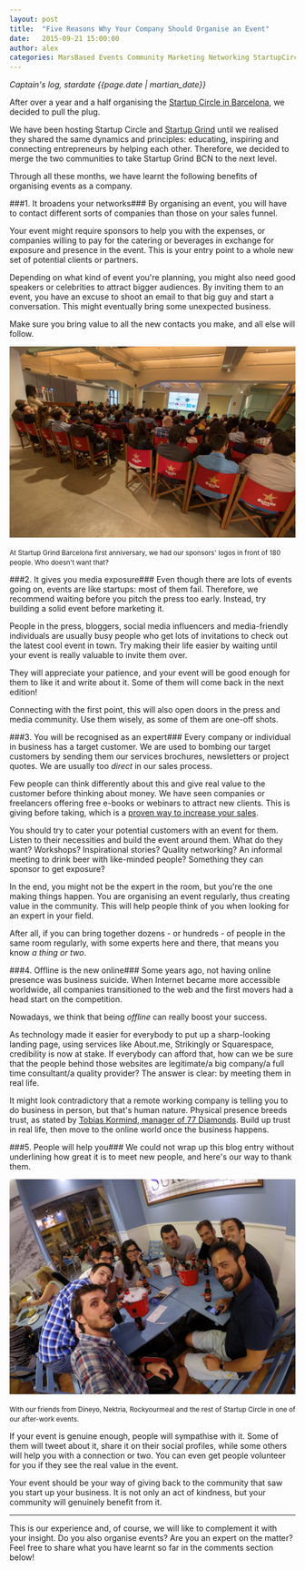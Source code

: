 ```yaml
---
layout: post
title:  "Five Reasons Why Your Company Should Organise an Event"
date:   2015-09-21 15:00:00
author: alex
categories: MarsBased Events Community Marketing Networking StartupCircle
---
```


*Captain's log, stardate {{page.date | martian_date}}*

After over a year and a half organising the <a href="https://marsbased.com/blog/2013/11/07/startup-circle-barcelona" title="Startup Circle in Barcelona" target="_blank">Startup Circle in Barcelona</a>, we decided to pull the plug.

We have been hosting Startup Circle and <a href="http://startupgrind.com/barcelona" title="Startup Grind Barcelona" target="_blank">Startup Grind</a> until we realised they shared the same dynamics and principles: educating, inspiring and connecting entrepreneurs by helping each other. Therefore, we decided to merge the two communities to take Startup Grind BCN to the next level.

Through all these months, we have learnt the following benefits of organising events as a company.

<!--more-->

###1. It broadens your networks###
By organising an event, you will have to contact different sorts of companies than those on your sales funnel.

Your event might require sponsors to help you with the expenses, or companies willing to pay for the catering or beverages in exchange for exposure and presence in the event. This is your entry point to a whole new set of potential clients or partners.

Depending on what kind of event you're planning, you might also need good speakers or celebrities to attract bigger audiences. By inviting them to an event, you have an excuse to shoot an email to that big guy and start a conversation. This might eventually bring some unexpected business.

Make sure you bring value to all the new contacts you make, and all else will follow.

<img src="/images/blog/post23a.png" alt="Thanking sponsors at Startup Grind Barcelona" title="Thanking sponsors at Startup Grind Barcelona" class="img-center img-rounded img-responsive" />
<p class="text-center img-footer"><small>At Startup Grind Barcelona first anniversary, we had our sponsors' logos in front of 180 people. Who doesn't want that?</small></p>

###2. It gives you media exposure###
Even though there are lots of events going on, events are like startups: most of them fail. Therefore, we recommend waiting before you pitch the press too early. Instead, try building a solid event before marketing it.

People in the press, bloggers, social media influencers and media-friendly individuals are usually busy people who get lots of invitations to check out the latest cool event in town. Try making their life easier by waiting until your event is really valuable to invite them over.

They will appreciate your patience, and your event will be good enough for them to like it and write about it. Some of them will come back in the next edition!

Connecting with the first point, this will also open doors in the press and media community. Use them wisely, as some of them are one-off shots.

###3. You will be recognised as an expert###
Every company or individual in business has a target customer. We are used to bombing our target customers by sending them our services brochures, newsletters or project quotes. We are usually too *direct* in our sales process.

Few people can think differently about this and give real value to the customer before thinking about money. We have seen companies or freelancers offering free e-books or webinars to attract new clients. This is giving before taking, which is a <a href="http://www.cio.com/article/2867406/marketing/how-to-use-ebooks-to-improve-your-content-marketing-strategy.html" title="Ebooks increase sales" target="_blank" rel="nofollow"> proven way to increase your sales</a>.

You should try to cater your potential customers with an event for them. Listen to their necessities and build the event around them. What do they want? Workshops? Inspirational stories? Quality networking? An informal meeting to drink beer with like-minded people? Something they can sponsor to get exposure?

In the end, you might not be the expert in the room, but you're the one making things happen. You are organising an event regularly, thus creating value in the community. This will help people think of you when looking for an expert in your field.

After all, if you can bring together dozens - or hundreds - of people in the same room regularly, with some experts here and there, that means you know *a thing or two*.

###4. Offline is the new online###
Some years ago, not having online presence was business suicide. When Internet became more accessible worldwide, all companies transitioned to the web and the first movers had a head start on the competition.

Nowadays, we think that being *offline* can really boost your success.

As technology made it easier for everybody to put up a sharp-looking landing page, using services like About.me, Strikingly or Squarespace, credibility is now at stake. If everybody can afford that, how can we be sure that the people behind those websites are legitimate/a big company/a full time consultant/a quality provider? The answer is clear: by meeting them in real life.

It might look contradictory that a remote working company is telling you to do business in person, but that's human nature. Physical presence breeds trust, as stated by <a href="http://realbusiness.co.uk/article/26202-building-trust-is-all-important-when-doing-business-online" title="Interview to Tobias Kormind" target="_blank" rel="nofollow">Tobias Kormind, manager of 77 Diamonds</a>. Build up trust in real life, then move to the online world once the business happens.

###5. People will help you###
We could not wrap up this blog entry without underlining how great it is to meet new people, and here's our way to thank them.

<img src="/images/blog/post23b.jpeg" alt="Enjoying a cold one after work with Startup Circle" title="Enjoying a cold one after work with Startup Circle" class="img-center img-rounded img-responsive" />
<p class="text-center img-footer"><small>With our friends from Dineyo, Nektria, Rockyourmeal and the rest of Startup Circle in one of our after-work events.</small></p>

If your event is genuine enough, people will sympathise with it. Some of them will tweet about it, share it on their social profiles, while some others will help you with a connection or two. You can even get people volunteer for you if they see the real value in the event.

Your event should be your way of giving back to the community that saw you start up your business. It is not only an act of kindness, but your community will genuinely benefit from it.

<hr/>

This is our experience and, of course, we will like to complement it with your insight. Do you also organise events? Are you an expert on the matter? Feel free to share what you have learnt so far in the comments section below!








